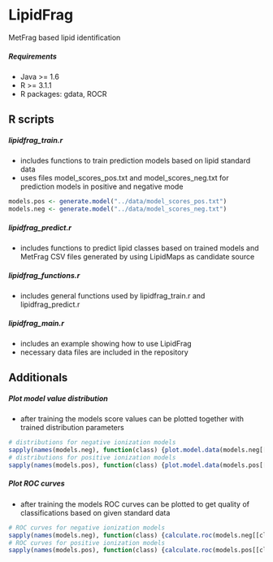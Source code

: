 LipidFrag
=========

MetFrag based lipid identification

##### Requirements
- Java >= 1.6
- R >= 3.1.1
- R packages: gdata, ROCR

R scripts
---------

##### lipidfrag_train.r
- includes functions to train prediction models based on lipid standard data
- uses files model_scores_pos.txt and model_scores_neg.txt for prediction models in positive and negative mode

```R
models.pos <- generate.model("../data/model_scores_pos.txt")
models.neg <- generate.model("../data/model_scores_neg.txt")
```

##### lipidfrag_predict.r
- includes functions to predict lipid classes based on trained models and MetFrag CSV files generated by using LipidMaps as candidate source

##### lipidfrag_functions.r
- includes general functions used by lipidfrag_train.r and lipidfrag_predict.r

##### lipidfrag_main.r
- includes an example showing how to use LipidFrag
- necessary data files are included in the repository

Additionals
-----------

##### Plot model value distribution
- after training the models score values can be plotted together with trained distribution parameters
```R
# distributions for negative ionization models
sapply(names(models.neg), function(class) {plot.model.data(models.neg[[class]], main = paste("Distribution of ", class, " (neg)", sep=""))})
# distributions for positive ionization models
sapply(names(models.pos), function(class) {plot.model.data(models.pos[[class]], main = paste("Distribution of ", class, " (pos)", sep=""))})
```


##### Plot ROC curves
- after training the models ROC curves can be plotted to get quality of classifications based on given standard data

```R
# ROC curves for negative ionization models
sapply(names(models.neg), function(class) {calculate.roc(models.neg[[class]]$data_fg, models.neg[[class]]$data_bg, main = paste("ROC of ", class, " (neg)", sep=""))})
# ROC curves for positive ionization models
sapply(names(models.pos), function(class) {calculate.roc(models.pos[[class]]$data_fg, models.pos[[class]]$data_bg, main = paste("ROC of ", class, " (pos)", sep=""))})
```
